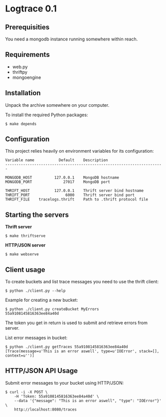 Logtrace 0.1
============

Prerequisities
--------------

You need a mongodb instance running somewhere within reach.

Requirements
------------

  - web.py
  - thriftpy
  - mongoengine

Installation
------------

Unpack the archive somewhere on your computer.

To install the required Python packages:

    $ make depends

Configuration
-------------

This project relies heavily on environment variables for its configuration:

    Variable name           Default    Description
    -----------------------------------------------------------------------

    MONGODB_HOST          127.0.0.1    MongoDB hostname
    MONGODB_PORT              27017    MongoDB port

    THRIFT_HOST           127.0.0.1    Thrift server bind hostname
    THRIFT_PORT                6000    Thrift server bind port
    THRIFT_FILE    tracelogs.thrift    Path to .thrift protocol file

Starting the servers
--------------------

**Thrift server**

    $ make thriftserve

**HTTP/JSON server**

    $ make webserve

Client usage
------------

To create buckets and list trace messages you need to use the thrift client:

    $ python ./client.py --help

Example for creating a new bucket:

    $ python ./client.py createBucket MyErrors
    55a9108145816363ee84a40d

The token you get in return is used to submit and retrieve errors from server.

List error messages in bucket:

    $ python ./client.py getTraces 55a9108145816363ee84a40d
    [Trace(message=u'This is an error aswell', type=u'IOError', stack=[], context=u'')]

HTTP/JSON API Usage
-------------------

Submit error messages to your bucket using HTTP/JSON:

    $ curl -i -X POST \
        -H 'Token: 55a9108145816363ee84a40d' \
        --data '{"message": "This is an error aswell", "type": "IOError"}' \
        http://localhost:8080/traces

